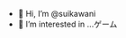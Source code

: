 - 👋 Hi, I’m @suikawani
- 👀 I’m interested in ...ゲーム

<!---
suikawani/suikawani is a ✨ special ✨ repository because its `README.md` (this file) appears on your GitHub profile.
You can click the Preview link to take a look at your changes.
--->
